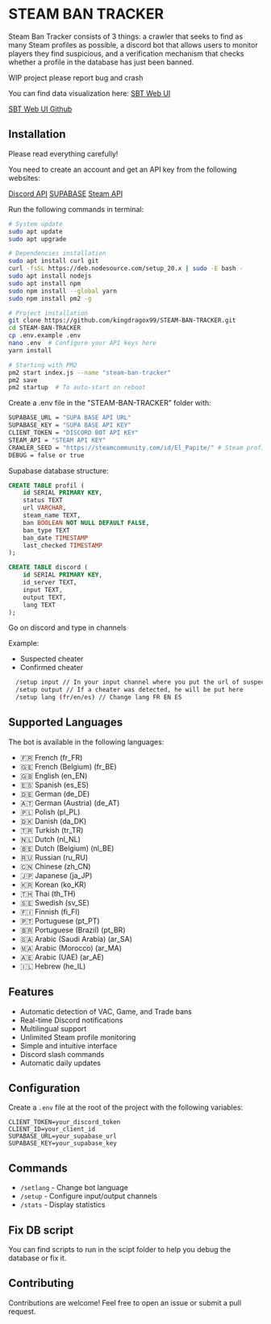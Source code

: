 ﻿# STEAM BAN TRACKER

Steam Ban Tracker consists of 3 things: a crawler that seeks to find as many Steam profiles as possible, a discord bot that allows users to monitor players they find suspicious, and a verification mechanism that checks whether a profile in the database has just been banned.

WIP project please report bug and crash

You can find data visualization here: [SBT Web UI](https://steam-ban-tracker-web-ui.vercel.app/)

[SBT Web UI Github](https://github.com/kingdragox99/STEAM-BAN-TRACKER-WEB-UI)

## Installation

Please read everything carefully!

You need to create an account and get an API key from the following websites:

[Discord API](https://discord.com/developers/applications)
[SUPABASE](https://www.supabase.com/)
[Steam API](https://steamcommunity.com/dev/apikey)

Run the following commands in terminal:

```bash
# System update
sudo apt update
sudo apt upgrade

# Dependencies installation
sudo apt install curl git
curl -fsSL https://deb.nodesource.com/setup_20.x | sudo -E bash -
sudo apt install nodejs
sudo apt install npm
sudo npm install --global yarn
sudo npm install pm2 -g

# Project installation
git clone https://github.com/kingdragox99/STEAM-BAN-TRACKER.git
cd STEAM-BAN-TRACKER
cp .env.example .env
nano .env  # Configure your API keys here
yarn install

# Starting with PM2
pm2 start index.js --name "steam-ban-tracker"
pm2 save
pm2 startup  # To auto-start on reboot
```

Create a .env file in the "STEAM-BAN-TRACKER" folder with:

```bash
SUPABASE_URL = "SUPA BASE API URL"
SUPABASE_KEY = "SUPA BASE API KEY"
CLIENT_TOKEN = "DISCORD BOT API KEY"
STEAM_API = "STEAM API KEY"
CRAWLER_SEED = "https://steamcommunity.com/id/El_Papite/" # Steam profile URL
DEBUG = false or true
```

Supabase database structure:

```sql
CREATE TABLE profil (
    id SERIAL PRIMARY KEY,
    status TEXT
    url VARCHAR,
    steam_name TEXT,
    ban BOOLEAN NOT NULL DEFAULT FALSE,
    ban_type TEXT
    ban_date TIMESTAMP
    last_checked TIMESTAMP
);

CREATE TABLE discord (
    id SERIAL PRIMARY KEY,
    id_server TEXT,
    input TEXT,
    output TEXT,
    lang TEXT
);
```

Go on discord and type in channels

Example:

- Suspected cheater
- Confirmed cheater

```bash
  /setup input // In your input channel where you put the url of suspected cheaters
  /setup output // If a cheater was detected, he will be put here
  /setup lang (fr/en/es) // Change lang FR EN ES
```

## Supported Languages

The bot is available in the following languages:

- 🇫🇷 French (fr_FR)
- 🇬🇪 French (Belgium) (fr_BE)
- 🇬🇧 English (en_EN)
- 🇪🇸 Spanish (es_ES)
- 🇩🇪 German (de_DE)
- 🇦🇹 German (Austria) (de_AT)
- 🇵🇱 Polish (pl_PL)
- 🇩🇰 Danish (da_DK)
- 🇹🇷 Turkish (tr_TR)
- 🇳🇱 Dutch (nl_NL)
- 🇧🇪 Dutch (Belgium) (nl_BE)
- 🇷🇺 Russian (ru_RU)
- 🇨🇳 Chinese (zh_CN)
- 🇯🇵 Japanese (ja_JP)
- 🇰🇷 Korean (ko_KR)
- 🇹🇭 Thai (th_TH)
- 🇸🇪 Swedish (sv_SE)
- 🇫🇮 Finnish (fi_FI)
- 🇵🇹 Portuguese (pt_PT)
- 🇧🇷 Portuguese (Brazil) (pt_BR)
- 🇸🇦 Arabic (Saudi Arabia) (ar_SA)
- 🇲🇦 Arabic (Morocco) (ar_MA)
- 🇦🇪 Arabic (UAE) (ar_AE)
- 🇮🇱 Hebrew (he_IL)

## Features

- Automatic detection of VAC, Game, and Trade bans
- Real-time Discord notifications
- Multilingual support
- Unlimited Steam profile monitoring
- Simple and intuitive interface
- Discord slash commands
- Automatic daily updates

## Configuration

Create a `.env` file at the root of the project with the following variables:

```env
CLIENT_TOKEN=your_discord_token
CLIENT_ID=your_client_id
SUPABASE_URL=your_supabase_url
SUPABASE_KEY=your_supabase_key
```

## Commands

- `/setlang` - Change bot language
- `/setup` - Configure input/output channels
- `/stats` - Display statistics

## Fix DB script

You can find scripts to run in the scipt folder to help you debug the database or fix it.

## Contributing

Contributions are welcome! Feel free to open an issue or submit a pull request.
